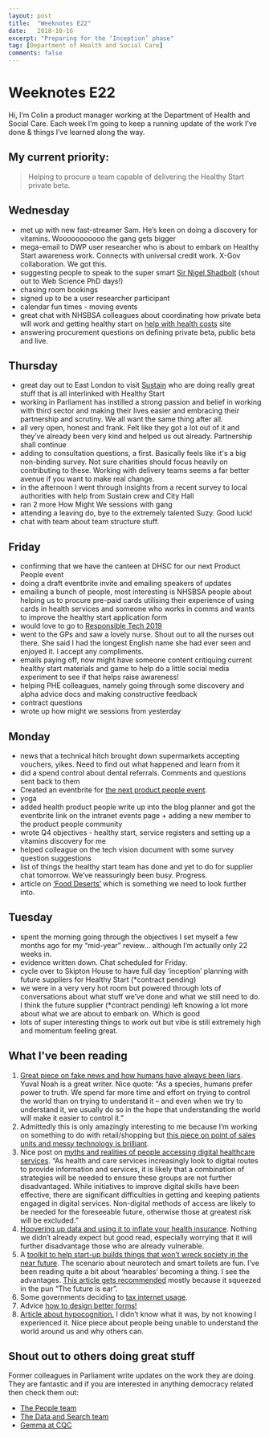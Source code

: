 ```yaml
---
layout: post
title:  "Weeknotes E22"
date:   2018-10-16
excerpt: "Preparing for the ‘Inception’ phase"
tag: [Department of Health and Social Care]
comments: false
---
```


# Weeknotes E22
Hi, I’m Colin a product manager working at the Department of Health and Social Care. Each week I’m going to keep a running update of the work I’ve done & things I’ve learned along the way.

## My current priority:
> Helping to procure a team capable of delivering the Healthy Start private beta.

## Wednesday
- met up with new fast-streamer Sam. He’s keen on doing a discovery for vitamins. Wooooooooooo the gang gets bigger
- mega-email to DWP user researcher who is about to embark on Healthy Start awareness work. Connects with universal credit work. X-Gov collaboration. We got this.
- suggesting people to speak to the super smart [Sir Nigel Shadbolt](https://twitter.com/nigel_shadbolt?lang=en) (shout out to Web Science PhD days!)
- chasing room bookings
- signed up to be a user researcher participant
- calendar fun times - moving events
- great chat with NHSBSA colleagues about coordinating how private beta will work and getting healthy start on [help with health costs](https://www.nhs.uk/using-the-nhs/help-with-health-costs/) site
- answering procurement questions on defining private beta, public beta and live.

## Thursday
- great day out to East London to visit [Sustain](https://www.sustainweb.org/) who are doing really great stuff that is all interlinked with Healthy Start
- working in Parliament has instilled a strong passion and belief in working with third sector and making their lives easier and embracing their partnership and scrutiny. We all want the same thing after all.
- all very open, honest and frank. Felt like they got a lot out of it and they’ve already been very kind and helped us out already. Partnership shall continue
- adding to consultation questions, a first. Basically feels like it's a big non-binding survey. Not sure charities should focus heavily on contributing to these. Working with delivery teams seems a far better avenue if you want to make real change. 
- in the afternoon I went through insights from a recent survey to local authorities with help from Sustain crew and City Hall
- ran 2 more How Might We sessions with gang
- attending a leaving do, bye to the extremely talented Suzy. Good luck!
- chat with team about team structure stuff. 

## Friday
- confirming that we have the canteen at DHSC for our next Product People event
- doing a draft eventbrite invite and emailing speakers of updates
- emailing a bunch of people, most interesting is NHSBSA people about helping us to procure pre-paid cards utilising their experience of using cards in health services and someone who works in comms and wants to improve the healthy start application form
- would love to go to [Responsible Tech 2019](https://medium.com/doteveryone/responsible-tech-2019-an-event-to-create-a-fairer-future-f27127ff2b92)
- went to the GPs and saw a lovely nurse. Shout out to all the nurses out there. She said I had the longest English name she had ever seen and enjoyed it. I accept any compliments.
- emails paying off, now might have someone content critiquing current healthy start materials and game to help do a little social media experiment to see if that helps raise awareness!
- helping PHE colleagues, namely going through some discovery and alpha advice docs and making constructive feedback
- contract questions
- wrote up how might we sessions from yesterday

## Monday
- news that a technical hitch brought down supermarkets accepting vouchers, yikes. Need to find out what happened and learn from it
- did a spend control about dental referrals. Comments and questions sent back to them
- Created an eventbrite for [the next product people event](https://www.eventbrite.co.uk/e/health-product-people-meetup-tickets-51327387598).
- yoga
- added health product people write up into the blog planner and got the eventbrite link on the intranet events page + adding a new member to the product people community
- wrote Q4 objectives - healthy start, service registers and setting up a vitamins discovery for me
- helped colleague on the tech vision document with some survey question suggestions
- list of things the healthy start team has done and yet to do for supplier chat tomorrow. We’ve reassuringly been busy. Progress.
- article on [‘Food Deserts’](https://www.theguardian.com/society/2018/oct/12/more-than-a-million-uk-residents-live-in-food-deserts-says-study) which is something we need to look further into.

## Tuesday
- spent the morning going through the objectives I set myself a few months ago for my “mid-year” review… although I’m actually only 22 weeks in.
- evidence written down. Chat scheduled for Friday.
- cycle over to Skipton House to have full day ‘inception’ planning with future suppliers for Healthy Start (*contract pending)
- we were in a very very hot room but powered through lots of conversations about what stuff we’ve done and what we still need to do. I think the future supplier (*contract pending) left knowing a lot more about what we are about to embark on. Which is good
- lots of super interesting things to work out but vibe is still extremely high and momentum feeling great.

## What I've been reading
1. [Great piece on fake news and how humans have always been liars](https://www.theguardian.com/culture/2018/aug/05/yuval-noah-harari-extract-fake-news-sapiens-homo-deus). Yuval Noah is a great writer. Nice quote: “As a species, humans prefer power to truth. We spend far more time and effort on trying to control the world than on trying to understand it – and even when we try to understand it, we usually do so in the hope that understanding the world will make it easier to control it.”
2. Admittedly this is only amazingly interesting to me because I’m working on something to do with retail/shopping but [this piece on point of sales units and messy technology is brilliant](https://www.theatlantic.com/technology/archive/2018/07/when-software-ate-the-point-of-sale/565919/).
3. Nice post on [myths and realities of people accessing digital healthcare services](https://www.nuffieldtrust.org.uk/news-item/digital-patients-myth-and-reality#myth-and-reality). “As health and care services increasingly look to digital routes to provide information and services, it is likely that a combination of strategies will be needed to ensure these groups are not further disadvantaged. While initiatives to improve digital skills have been effective, there are significant difficulties in getting and keeping patients engaged in digital services. Non-digital methods of access are likely to be needed for the foreseeable future, otherwise those at greatest risk will be excluded.” 
4. [Hoovering up data and using it to inflate your health insurance](https://www.propublica.org/article/health-insurers-are-vacuuming-up-details-about-you-and-it-could-raise-your-rates). Nothing we didn’t already expect but good read, especially worrying that it will further disadvantage those who are already vulnerable.
5. A [toolkit to help start-up builds things that won’t wreck society in the near future](https://ethicalos.org/). The scenario about neurotech and smart toilets are fun.
I’ve been reading quite a bit about ‘hearables’ becoming a thing. I see the advantages. [This article gets recommended](https://www.fastcompany.com/90212065/the-future-is-ear-why-hearables-are-finally-techs-next-big-thing) mostly because it squeezed in the pun “The future is ear”.
6. Some governments deciding to [tax internet usage](https://qz.com/africa/1377582/benin-is-taxing-use-of-social-media-apps-like-facebook-whatsapp/).
7. Advice [how to design better forms!](https://uxdesign.cc/design-better-forms-96fadca0f49c)
8. [Article about hypocognition.](https://blogs.scientificamerican.com/observations/unknown-unknowns-the-problem-of-hypocognition/) I didn’t know what it was, by not knowing I experienced it. Nice piece about people being unable to understand the world around us and why others can.

## Shout out to others doing great stuff
Former colleagues in Parliament write updates on the work they are doing. They are fantastic and if you are interested in anything democracy related then check them out:
- [The People team](https://ukparliament.github.io/sprintnotes.people/)
- [The Data and Search team](https://ukparliament.github.io/weeknotes.data-search/)
- [Gemma at CQC](https://medium.com/@gemmarogers1)
